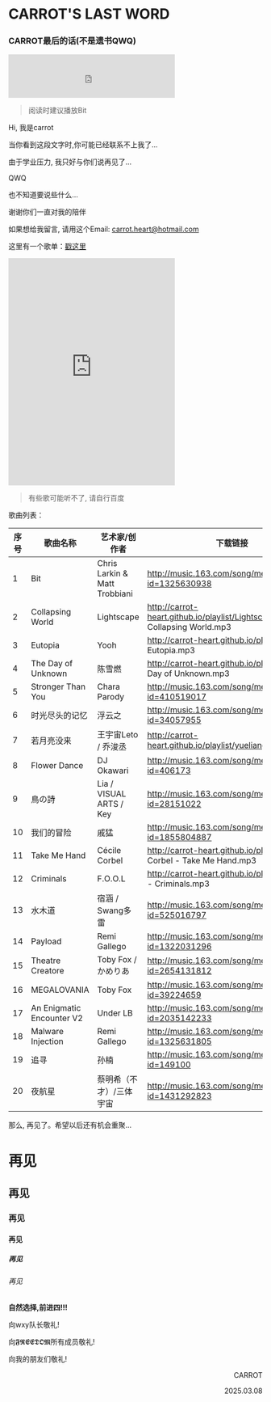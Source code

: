 # CARROT'S LAST WORD 
### CARROT最后的话(不是遗书QWQ)

<iframe frameborder="no" border="0" marginwidth="0" marginheight="0" width=330 height=86 src="https://music.163.com/outchain/player?type=2&id=1325630938&auto=1&height=66"></iframe>

> 阅读时建议播放Bit

Hi, 我是carrot

当你看到这段文字时,你可能已经联系不上我了...

由于学业压力, 我只好与你们说再见了...

QWQ 

也不知道要说些什么...

谢谢你们一直对我的陪伴

如果想给我留言, 请用这个Email: [carrot.heart@hotmail.com](mailto:carrot.heart@hotmail.com)

这里有一个歌单：[戳这里](https://music.163.com/playlist?id=13601353853)

<iframe frameborder="no" border="0" marginwidth="0" marginheight="0" width=330 height=450 src="https://music.163.com/outchain/player?type=0&id=13601353853&auto=0&height=430"></iframe>

> 有些歌可能听不了, 请自行百度

歌曲列表：

| 序号 | 歌曲名称                   | 艺术家/创作者                         |下载链接                                              |
|------|---------------------------|--------------------------------------|-----------------------------------------------------|
| 1    | Bit                       | Chris Larkin & Matt Trobbiani        |http://music.163.com/song/media/outer/url?id=1325630938|
| 2    | Collapsing World          | Lightscape                           |http://carrot-heart.github.io/playlist/Lightscape - Collapsing World.mp3|
| 3    | Eutopia                   | Yooh                                 |http://carrot-heart.github.io/playlist/Yooh - Eutopia.mp3|
| 4    | The Day of Unknown        | 陈雪燃                                |http://carrot-heart.github.io/playlist/The Day of Unknown.mp3|
| 5    | Stronger Than You         | Chara Parody                         |http://music.163.com/song/media/outer/url?id=410519017|
| 6    | 时光尽头的记忆            | 浮云之                                 |http://music.163.com/song/media/outer/url?id=34057955|
| 7    | 若月亮没来                | 王宇宙Leto / 乔浚丞                    |http://carrot-heart.github.io/playlist/yueliang.mp3|
| 8    | Flower Dance              | DJ Okawari                           |http://music.163.com/song/media/outer/url?id=406173|
| 9    | 鳥の詩                    | Lia / VISUAL ARTS / Key               |http://music.163.com/song/media/outer/url?id=28151022|
| 10   | 我们的冒险                | 戚猛                                   |http://music.163.com/song/media/outer/url?id=1855804887|
| 11   | Take Me Hand              | Cécile Corbel                         |http://carrot-heart.github.io/playlist/Cecile Corbel - Take Me Hand.mp3|
| 12   | Criminals                 | F.O.O.L                               |http://carrot-heart.github.io/playlist/F.O.O.L - Criminals.mp3|
| 13   | 水木道                    | 宿涵 / Swang多雷                       |http://music.163.com/song/media/outer/url?id=525016797|
| 14   | Payload                   | Remi Gallego                          |http://music.163.com/song/media/outer/url?id=1322031296|
| 15   | Theatre Creatore          | Toby Fox / かめりあ                    |http://music.163.com/song/media/outer/url?id=2654131812|
| 16   | MEGALOVANIA               | Toby Fox                              |http://music.163.com/song/media/outer/url?id=39224659|
| 17   | An Enigmatic Encounter V2 | Under LB                              |http://music.163.com/song/media/outer/url?id=2035142233|
| 18   | Malware Injection         | Remi Gallego                          |http://music.163.com/song/media/outer/url?id=1325631805|
| 19   | 追寻                      | 孙楠                                   |http://music.163.com/song/media/outer/url?id=149100    |
| 20   | 夜航星                    | 蔡明希（不才）/三体宇宙                  |http://music.163.com/song/media/outer/url?id=1431292823|


那么, 再见了。希望以后还有机会重聚...

# 再见
## 再见
### 再见
#### 再见
##### 再见
###### 再见
**自然选择,前进四!!!**

向wxy队长敬礼!

向𝕱𝕽𝕰𝕰𝕯𝕺𝕸所有成员敬礼!

向我的朋友们敬礼!
<p align="right">CARROT</p>
<p align="right">2025.03.08</p>
